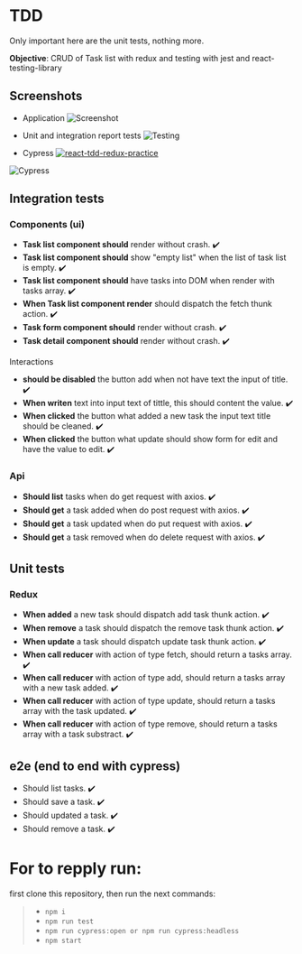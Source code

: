 # TDD
Only important here are the unit tests, nothing more.

**Objective**: CRUD of Task list with redux and testing with jest and react-testing-library

## Screenshots
- Application
![Screenshot](https://firebasestorage.googleapis.com/v0/b/files-service.appspot.com/o/images%2Ftdd%20react%20practice.png?alt=media&token=eaa0cd4d-ec4c-4c80-8f8c-f0542e17e2da)

- Unit and integration report tests
![Testing](https://firebasestorage.googleapis.com/v0/b/files-service.appspot.com/o/images%2FCaptura%20de%20pantalla%20de%202020-12-27%2010-23-53.png?alt=media&token=394909e7-e446-457d-ad9b-6f267d2d30b5)

- Cypress
[![react-tdd-redux-practice](https://img.shields.io/endpoint?url=https://dashboard.cypress.io/badge/detailed/zxx3d7&style=flat&logo=cypress)](https://dashboard.cypress.io/projects/zxx3d7/runs)

![Cypress](https://firebasestorage.googleapis.com/v0/b/files-service.appspot.com/o/images%2FtaskApp.gif?alt=media&token=67d8fc2e-f14c-4236-a8ba-735b90cb8da0)

## Integration tests
### Components (ui)
- **Task list component should** render without crash. :heavy_check_mark:
- **Task list component should** show "empty list" when the list of task list is empty. :heavy_check_mark:
- **Task list component should** have tasks into DOM when render with tasks array. :heavy_check_mark:
- **When Task list component render** should dispatch the fetch thunk action. :heavy_check_mark:
- **Task form component should** render without crash. :heavy_check_mark:
- **Task detail component should** render without crash. :heavy_check_mark:

Interactions

- **should be disabled** the button add when not have text the input of title. :heavy_check_mark:
- **When writen** text into input text of tittle, this should content the value. :heavy_check_mark:
- **When clicked** the button what added a new task the input text title should be cleaned. :heavy_check_mark:
- **When clicked** the button what update should show form for edit and have the value to edit. :heavy_check_mark:

### Api
- **Should list** tasks when do get request with axios. :heavy_check_mark:
- **Should get** a task added when do post request with axios. :heavy_check_mark:
- **Should get** a task updated when do put request with axios. :heavy_check_mark:
- **Should get** a task removed when do delete request with axios. :heavy_check_mark:



## Unit tests
### Redux
- **When added** a new task should dispatch add task thunk action. :heavy_check_mark: 
- **When remove** a task should dispatch the remove task thunk action. :heavy_check_mark:
- **When update** a task should dispatch update task thunk action. :heavy_check_mark:
- **When call reducer** with action of type fetch, should return a tasks array.  :heavy_check_mark:
- **When call reducer** with action of type add, should return a tasks array with a new task added. :heavy_check_mark:
- **When call reducer** with action of type update, should return a tasks array with the task updated. :heavy_check_mark:
- **When call reducer** with action of type remove, should return a tasks array with a task substract. :heavy_check_mark:

## e2e (end to end with cypress)
- Should list tasks. :heavy_check_mark:
- Should save a task. :heavy_check_mark:
- Should updated a task. :heavy_check_mark:
- Should remove a task. :heavy_check_mark:

# For to repply  run:
first clone this repository, then run the next commands:
> - `npm i`
> - `npm run test`
> - `npm run cypress:open or npm run cypress:headless`
> - `npm start`
